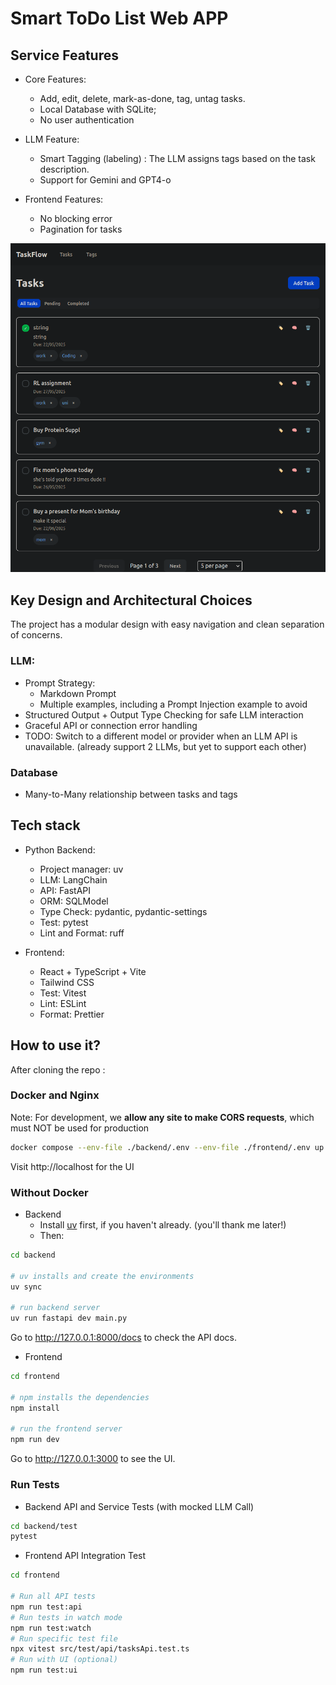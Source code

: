 

# Smart ToDo List Web APP

## Service Features
- Core Features:
    - Add, edit, delete, mark-as-done, tag, untag tasks.
    - Local Database with SQLite;
    - No user authentication

- LLM Feature:
    - Smart Tagging (labeling) : The LLM assigns tags based on the task description.
    - Support for Gemini and GPT4-o

- Frontend Features:
    - No blocking error
    - Pagination for tasks


![ToDoAppUI.png](Assets/ToDoAppUI.png)


## Key Design and Architectural Choices

The project has a modular design with easy navigation and clean separation of concerns.

### LLM:
- Prompt Strategy:
    - Markdown Prompt
    - Multiple examples, including a Prompt Injection example to avoid
- Structured Output + Output Type Checking for safe LLM interaction
- Graceful API or connection error handling
- TODO: Switch to a different model or provider when an LLM API is unavailable. (already support 2 LLMs, but yet to support each other)

### Database
- Many-to-Many relationship between tasks and tags


## Tech stack
- Python Backend:
    - Project manager: uv
    - LLM: LangChain
    - API: FastAPI
    - ORM: SQLModel
    - Type Check: pydantic, pydantic-settings
    - Test: pytest
    - Lint and Format: ruff

- Frontend:
    - React + TypeScript + Vite
    - Tailwind CSS
    - Test: Vitest
    - Lint: ESLint
    - Format: Prettier


## How to use it?

After cloning the repo :

### Docker and Nginx 
Note: For development, we **allow any site to make CORS requests**, which must NOT be used for production

```bash
docker compose --env-file ./backend/.env --env-file ./frontend/.env up -d --build
```
Visit http://localhost for the UI

### Without Docker
- Backend
    - Install [uv](https://docs.astral.sh/uv/#highlights) first, if you haven't already. (you'll thank me later!)
    - Then:

```bash
cd backend

# uv installs and create the environments
uv sync

# run backend server
uv run fastapi dev main.py
```
Go to http://127.0.0.1:8000/docs to check the API docs.

- Frontend
```bash
cd frontend

# npm installs the dependencies
npm install

# run the frontend server
npm run dev
```

Go to http://127.0.0.1:3000 to see the UI.


### Run Tests

- Backend API and Service Tests (with mocked LLM Call)
```bash
cd backend/test
pytest
```

- Frontend API Integration Test
```bash
cd frontend

# Run all API tests
npm run test:api
# Run tests in watch mode
npm run test:watch
# Run specific test file
npx vitest src/test/api/tasksApi.test.ts 
# Run with UI (optional)
npm run test:ui
```